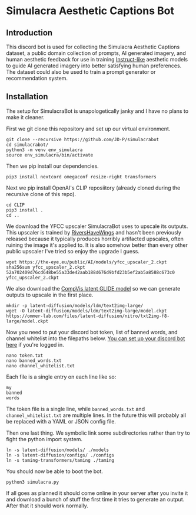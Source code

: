 # Simulacra Aesthetic Captions Bot

## Introduction

This discord bot is used for collecting the Simulacra Aesthetic Captions dataset, a
public domain collection of prompts, AI generated imagery, and human aesthetic feedback
for use in training [Instruct-like](https://arxiv.org/abs/2203.02155) aesthetic models
to guide AI generated imagery into better satisfying human preferences. The dataset
could also be used to train a prompt generator or recommendation system.

## Installation

The setup for SimulacraBot is unapologetically janky and I have no plans to make it cleaner.

First we git clone this repository and set up our virtual environment.

```
git clone --recursive https://github.com/JD-P/simulacrabot
cd simulacrabot/
python3 -m venv env_simulacra
source env_simulacra/bin/activate
```

Then we pip install our dependencies.

```
pip3 install nextcord omegaconf resize-right transformers
```

Next we pip install OpenAI's CLIP reposiitory (already cloned during the
recursive clone of this repo).

```
cd CLIP
pip3 install .
cd ..
```

We download the YFCC upscaler SimulacraBot uses to upscale its outputs. This
upscaler is trained by [RiversHaveWings](https://github.com/crowsonkb/) and hasn't
been previously released because it typically produces horribly artifacted upscales,
often ruining the image it's applied to. It is also somehow better than every other
public upscaler I've tried so enjoy the upgrade I guess.

```
wget https://the-eye.eu/public/AI/models/yfcc_upscaler_2.ckpt
sha256sum yfcc_upscaler_2.ckpt 
52a702409d76cd648be55a33de42aab188d676d9bfd23b5ef2ab5a8588c673c0  yfcc_upscaler_2.ckpt
```

We also download the [CompVis latent GLIDE model](https://github.com/crowsonkb/latent-diffusion)
so we can generate outputs to upscale in the first place.

```
mkdir -p latent-diffusion/models/ldm/text2img-large/
wget -O latent-diffusion/models/ldm/text2img-large/model.ckpt https://ommer-lab.com/files/latent-diffusion/nitro/txt2img-f8-large/model.ckpt
```

Now you need to put your discord bot token, list of banned words, and channel
whitelist into the filepaths below. [You can set up your discord bot
here](https://discord.com/developers/applications) if you're logged in.

```
nano token.txt
nano banned_words.txt
nano channel_whitelist.txt
```

Each file is a single entry on each line like so:

```
my
banned
words
```

The token file is a single line, while `banned_words.txt` and `channel_whitelist.txt`
are multiple lines. In the future this will probably all be replaced with a YAML or JSON
config file.

Then one last thing. We symbolic link some subdirectories rather than try to fight
the python import system.

```
ln -s latent-diffusion/models/ ./models
ln -s latent-diffusion/configs/ ./configs
ln -s taming-transformers/taming ./taming
```

You should now be able to boot the bot.

```
python3 simulacra.py
```

If all goes as planned it should come online in your server after you invite it
and download a bunch of stuff the first time it tries to generate an output. After
that it should work normally.